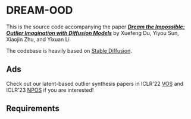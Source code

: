 # DREAM-OOD

This is the source code accompanying the paper [***Dream the Impossible: Outlier Imagination with Diffusion Models***](https://arxiv.org/pdf/2309.13415) by Xuefeng Du, Yiyou Sun, Xiaojin Zhu, and Yixuan Li


The codebase is heavily based on [Stable Diffusion](https://github.com/CompVis/stable-diffusion).

## Ads 

Check out our latent-based outlier synthesis papers in ICLR'22 [VOS](https://github.com/deeplearning-wisc/stud) and ICLR'23 [NPOS](https://github.com/deeplearning-wisc/npos) if you are interested!

## Requirements
